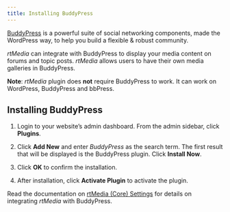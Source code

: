 ```yaml
---
title: Installing BuddyPress
---
```


[BuddyPress](https://buddypress.org/) is a powerful suite of social networking components, made the WordPress way, to help you build a flexible & robust community.

*rtMedia* can integrate with BuddyPress to display your media content on forums and topic posts. *rtMedia* allows users to have their own media galleries in BuddyPress.

**Note**: *rtMedia* plugin does **not** require BuddyPress to work. It can work on WordPress, BuddyPress and bbPress.


## Installing BuddyPress
	
  1. Login to your website’s admin dashboard. From the admin sidebar, click **Plugins**.

	
  2. Click **Add New** and enter *BuddyPress* as the search term. The first result that will be displayed is the BuddyPress plugin. Click **Install Now**.

	
  3. Click **OK** to confirm the installation.

	
  4. After installation, click **Activate Plugin** to activate the plugin.


Read the documentation on [rtMedia (Core) Settings](/rtmedia/getting-started/settings/) for details on integrating *rtMedia* with BuddyPress.


